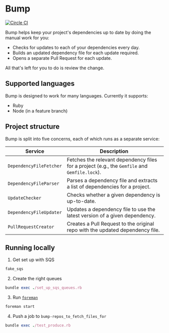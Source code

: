# Bump

[![Circle CI](https://circleci.com/gh/gocardless/bump.svg?style=svg&circle-token=135135b2c43b14edc2f5031621a3c1681caeb1c8)](https://circleci.com/gh/gocardless/bump)

Bump helps keep your project's dependencies up to date by doing the manual work for you:

- Checks for updates to each of your dependencies every day.
- Builds an updated dependency file for each update required.
- Opens a separate Pull Request for each update.

All that's left for you to do is review the change.

## Supported languages

Bump is designed to work for many languages. Currently it supports:

- Ruby
- Node (in a feature branch)

## Project structure

Bump is split into five concerns, each of which runs as a separate service:

| Service                 | Description                                                                                   |
|-------------------------|-----------------------------------------------------------------------------------------------|
| `DependencyFileFetcher` | Fetches the relevant dependency files for a project (e.g., the `Gemfile` and `Gemfile.lock`). |
| `DependencyFileParser`  | Parses a dependency file and extracts a list of dependencies for a project.                   |
| `UpdateChecker`         | Checks whether a given dependency is up-to-date.                                              |
| `DependencyFileUpdater` | Updates a dependency file to use the latest version of a given dependency.                    |
| `PullRequestCreator`    | Creates a Pull Request to the original repo with the updated dependency file.                 |

## Running locally

1. Get set up with SQS
  ```bash
  fake_sqs
  ```

2. Create the right queues
  ```ruby
  bundle exec ./set_up_sqs_queues.rb
  ```

3. Run [`foreman`](http://ddollar.github.io/foreman/)
  ```bash
  foreman start
  ```

4. Push a job to `bump-repos_to_fetch_files_for`
  ```ruby
  bundle exec ./test_produce.rb
  ```
